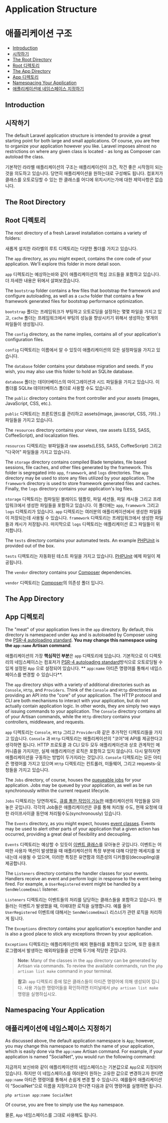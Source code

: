 # Application Structure
# 애플리케이션 구조

- [Introduction](#introduction)
- [시작하기](#introduction)
- [The Root Directory](#the-root-directory)
- [Root 디렉토리](#the-root-directory)
- [The App Directory](#the-app-directory)
- [App 디렉토리](#the-app-directory)
- [Namespacing Your Application](#namespacing-your-application)
- [애플리케이션에 네임스페이스 지정하기](#namespacing-your-application)

<a name="introduction"></a>
## Introduction
## 시작하기

The default Laravel application structure is intended to provide a great starting point for both large and small applications. Of course, you are free to organize your application however you like. Laravel imposes almost no restrictions on where any given class is located - as long as Composer can autoload the class. 

기본적인 라라벨 애플리케이션의 구조는 애플리케이션이 크건, 작건 좋은 시작점이 되는것을 의도하고 있습니다. 당연히 애플리케이션을 원하는대로 구성해도 됩니다. 컴포저가 클래스를 오토로딩할 수 있는 한 클래스를 어디에 위치시키는가에 대한 제약사항은 없습니다. 

<a name="the-root-directory"></a>
## The Root Directory
## Root 디렉토리

The root directory of a fresh Laravel installation contains a variety of folders: 

새롭게 설치한 라라벨의 루트 디렉토리는 다양한 폴더를 가지고 있습니다. 

The `app` directory, as you might expect, contains the core code of your application. We'll explore this folder in more detail soon. 

`app` 디렉토리는 예상하는바와 같이 애플리케이션의 핵심 코드들을 포함하고 있습니다. 더 자세한 내용은 뒤에서 살펴보겠습니다. 

The `bootstrap` folder contains a few files that bootstrap the framework and configure autoloading, as well as a `cache` folder that contains a few framework generated files for bootstrap performance optimization.

`bootstrap` 폴더는 프레임워크가 부팅하고 오토로딩을 설정하는 몇몇 파일을 가지고 있고, `cache` 폴더는 프레임워크에서 부팅의 성능을 향상시키기 위해서 생성하는 몇개의 파일들이 생성됩니다. 

The `config` directory, as the name implies, contains all of your application's configuration files. 

`config` 디렉토리는 이름에서 알 수 있듯이 애플리케이션의 모든 설정파일을 가지고 있습니다. 

The `database` folder contains your database migration and seeds. If you wish, you may also use this folder to hold an SQLite database.

`database` 폴더는 데이터베이스의 마이그레이션과 시드 파일들을 가지고 있습니다. 이 폴더를 SQLite 데이터베이스 폴더로 사용할 수도 있습니다.

The `public` directory contains the front controller and your assets (images, JavaScript, CSS, etc.). 

`public` 디렉토리는 프론트엔드를 관리하고 assets(image, javascript, CSS, 기타..) 파일들을 가지고 있습니다. 

The `resources` directory contains your views, raw assets (LESS, SASS, CoffeeScript), and localization files.

`resources` 디렉토리는 뷰파일들과 raw assets(LESS, SASS, CoffeeScript) 그리고 "다국어" 파일들을 가지고 있습니다. 

The `storage` directory contains compiled Blade templates, file based sessions, file caches, and other files generated by the framework. This folder is segregated into `app`, `framework`, and `logs` directories. The `app` directory may be used to store any files utilized by your application. The `framework` directory is used to store framework generated files and caches. Finally, the `logs` directory contains your application's log files.

`storage` 디렉토리는 컴파일된 블레이드 템플릿, 파일 세션들, 파일 캐시들 그리고 프레임워크에서 생성한 파일들을 포함하고 있습니다. 이 폴더에는 `app`, `framework` 그리고 `logs` 디렉토리가 있습니다. `app` 디렉토리는 여러분의 애플리케이션에서 생성한 파일들이 저장되는데 사용될 수 있습니다. `framework` 디렉토리는 프레임워크에서 생성한 파일들과 캐시가 저장됩니다. 마지막으로 `logs` 디렉토리는 애플리케이션 로그 파일들이 위치합니다. 

The `tests` directory contains your automated tests. An example [PHPUnit](https://phpunit.de/) is provided out of the box.

`tests` 디렉토리는 자동화된 테스트 파일을 가지고 있습니다. [PHPUnit](https://phpunit.de/) 예제 파일이 제공됩니다. 

The `vendor` directory contains your [Composer](https://getcomposer.org) dependencies.

`vendor` 디렉토리는 [Composer](https://getcomposer.org)의 의존성 폴더 입니다. 

<a name="the-app-directory"></a>
## The App Directory
## App 디렉토리

The "meat" of your application lives in the `app` directory. By default, this directory is namespaced under `App` and is autoloaded by Composer using the [PSR-4 autoloading standard](http://www.php-fig.org/psr/psr-4/). **You may change this namespace using the `app:name` Artisan command**.

애플리케이션의 가장 **핵심적인 부분**은 `app` 디렉토리에 있습니다. 기본적으로 이 디렉토리의 네임스페이스는 컴포저가 [PSR-4 autoloading standard](http://www.php-fig.org/psr/psr-4/)방식으로 오토로딩될 수 있게 설정된 `App` 으로 설정되어 있습니다.  ** `app:name` 아티즌 명령어를 통해서 네임스페이스를 변경할 수 있습니다**.

The `app` directory ships with a variety of additional directories such as `Console`, `Http`, and `Providers`. Think of the `Console` and `Http` directories as providing an API into the "core" of your application. The HTTP protocol and CLI are both mechanisms to interact with your application, but do not actually contain application logic. In other words, they are simply two ways of issuing commands to your application. The `Console` directory contains all of your Artisan commands, while the `Http` directory contains your controllers, middleware, and requests.

`app` 디렉토리는 `Console`, `Http` 그리고 `Providers`와 같은 추가적인 디렉토리들을 가지고 있습니다. `Console` 과 `Http` 디렉토리는 애플리케이션의 "코어"에 API를 제공한다고 생각하면 됩니다. HTTP 프로토콜 과 CLI 모두 모두 애플리케이션과 상호 관계적인 메커니즘을 가지지만, 실제 애플리케이션 로직은 포함하고 있지 않습니다. 다시 말하자면 애플리케이션을 구동하는 방법이 두가지라는 것입니다. `Console` 디렉토리는 모든 아티즌 명령어를 가지고 있으며 `Http` 디렉토리는 컨트롤러, 미들웨어, 그리고 requests-요청들을 가지고 있습니다. 

The `Jobs` directory, of course, houses the [queueable jobs](/docs/{{version}}/queues) for your application. Jobs may be queued by your application, as well as be run synchronously within the current request lifecycle.

`Jobs` 디렉토리는 당연하게도, [큐를 통한 작업이 가능한](/docs/{{version}}/queues) 애플리케이션의 작업들을 모아놓은 곳입니다. 각각의 Job들은 애플리케이션은 큐를 통해 처리될 수도, 현재 요청에 대한 라이프사이클 동안에 처리될수도(synchronously) 있습니다. 

The `Events` directory, as you might expect, houses [event classes](/docs/{{version}}/events). Events may be used to alert other parts of your application that a given action has occurred, providing a great deal of flexibility and decoupling.

`Events` 디렉토리는 예상할 수 있듯이 [이벤트 클래스](/docs/{{version}}/events)를 모아놓은 곳입니다. 이벤트는 어떠한 사용자 액션이 발생했을 때 애플리케이션의 특정 부분에 대해 다양한 메세지를 보내는데 사용될 수 있으며, 이러한 특징은 유연함과 의존성의 디커플링(decoupling)을 제공합니다.

The `Listeners` directory contains the handler classes for your events. Handlers receive an event and perform logic in response to the event being fired. For example, a `UserRegistered` event might be handled by a `SendWelcomeEmail` listener.

`Listeners` 디렉토리는 이벤트들의 처리를 담당하는 클래스들을 포함하고 있습니다. 핸들러는 이벤트가 발생했을 때, 이에대한 로직을 실행합니다. 예를 들어 `UserRegistered` 이벤트에 대해서는 `SendWelcomeEmail` 리스너가 관련 로직을 처리하게 됩니다. 

The `Exceptions` directory contains your application's exception handler and is also a good place to stick any exceptions thrown by your application. 

`Exceptions` 디렉토리는  애플리케이션의 예외 핸들러를 포함하고 있으며, 또한 응용프로그램에서 발생하는 예외파일들을 선언해 두기에 적당한 곳입니다.

> **Note:** Many of the classes in the `app` directory can be generated by Artisan via commands. To review the available commands, run the `php artisan list make` command in your terminal.  

> **참고:** `app` 디렉토리 중에 많은 클래스들이 아티즌 명령어에 의해 생성되어 집니다. 사용 가능한 명령어들을 확인하려면 터미널에서 `php artisan list make` 명령을 실행하십시오.

<a name="namespacing-your-application"></a>
## Namespacing Your Application
## 애플리케이션에 네임스페이스 지정하기

As discussed above, the default application namespace is `App`; however, you may change this namespace to match the name of your application, which is easily done via the `app:name` Artisan command. For example, if your application is named "SocialNet", you would run the following command: 

지금까지 보신바와 같이 애플리케이션의 네임스페이스는 기본값으로 `App`으로 지정되어 있습니다. 하지만 이 네임스페이스를 여러분이 원하는 고유한 값으로 변경하고자 한다면 `app:name` 아티즌 명령어를 통해서 손쉽게 변경 할 수 있습니다. 예를들어 애플리케이션이 “SocialNet”으로 이름을 지정하고자 한다면 다음과 같이 명령어를 실행하면 됩니다. 

    php artisan app:name SocialNet

Of course, you are free to simply use the `App` namespace.

물론, `App` 네임스페이스를 그대로 사용해도 됩니다. 
